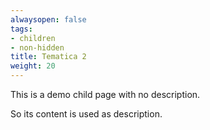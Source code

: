 ```yaml
---
alwaysopen: false
tags:
- children
- non-hidden
title: Tematica 2
weight: 20
---
```


This is a demo child page with no description.

So its content is used as description.
